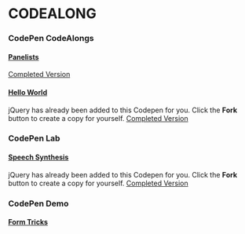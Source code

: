 # CODEALONG

### CodePen CodeAlongs

#### [Panelists](https://codepen.io/jme11/pen/VBGpqO?editors=0110)
[Completed Version](https://codepen.io/jme11/live/deXwNq?editors=0110)

#### [Hello World](https://codepen.io/jme11/pen/zLJZeL?editors=0010)

jQuery has already been added to this Codepen for you. Click the **Fork** button to create a copy for yourself. [Completed Version](https://codepen.io/jme11/live/ZxZEzW?editors=0010)

### CodePen Lab

#### [Speech Synthesis](https://codepen.io/jme11/pen/GBXWLJ)

jQuery has already been added to this Codepen for you. Click the **Fork** button to create a copy for yourself. [Completed Version](https://codepen.io/jme11/pen/NzmvLr)

### CodePen Demo

#### [Form Tricks](https://codepen.io/jme11/pen/wjJoOM)
